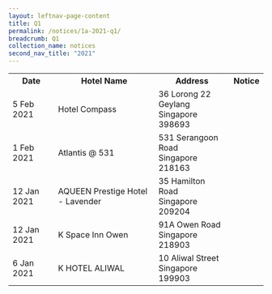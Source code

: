 ```yaml
---
layout: leftnav-page-content
title: Q1 
permalink: /notices/1a-2021-q1/
breadcrumb: Q1 
collection_name: notices
second_nav_title: "2021"
---
```


<table>
   <tr>
    <th>Date</th>
    <th>Hotel Name</th>
    <th>Address</th>
    <th>Notice</th>
  </tr>
    <tr>
    <td>5 Feb 2021</td>
    <td>Hotel Compass</td>
    <td>36 Lorong 22 Geylang <br>Singapore 398693<br></td>
    <td><a href="/files/Hotel Compass.pdf"></a></td>
  </tr>
    <tr>
    <td>1 Feb 2021</td>
    <td>Atlantis @ 531</td>
    <td>531 Serangoon Road <br>Singapore 218163<br></td>
    <td><a href="/files/Atlantis at 531.pdf"></a></td>
  </tr>
    <tr>
    <td>12 Jan 2021</td>
    <td>AQUEEN Prestige Hotel - Lavender</td>
    <td>35 Hamilton Road <br>Singapore 209204<br></td>
    <td><a href="/files/AQUEEN Prestige Hotel - Lavender.pdf"></a></td>
  </tr>
   <tr>
    <td>12 Jan 2021</td>
    <td>K Space Inn Owen</td>
    <td>91A Owen Road <br>Singapore 218903<br></td>
    <td><a href="/files/K SPACE INN OWEN.pdf"></a></td>
  </tr>
   <tr>
    <td>6 Jan 2021</td>
    <td>K HOTEL ALIWAL</td>
    <td>10 Aliwal Street <br>Singapore 199903<br></td>
    <td><a href="/files/K HOTEL ALIWAL.pdf"></a></td>
  </tr>
